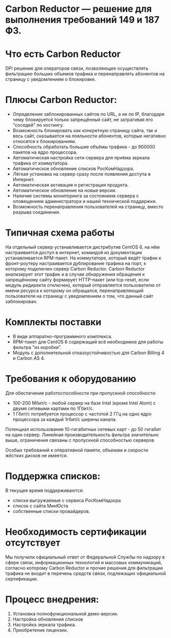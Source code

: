 # Carbon Reductor — решение для выполнения требований 149 и 187 ФЗ.

# Что есть Carbon Reductor
DPI решение для операторов связи, позволяющее осуществлять фильтрацию больших объемов трафика и перенаправлять абонентов на страницу с уведомлением о блокировке.

# Плюсы Carbon Reductor:
- Определение заблокированных сайтов по URL, а не по IP, благодаря чему блокируется только запрещённый сайт, не затрагивая его "соседей" по хостингу.
- Возможность блокировать как конкретную страницу сайта, так и весь сайт, сказывается на лояльности абонентов, которые негативно относятся к блокированиям.
- Способность обработать большие объёмы трафика - до 900000 пакетов на ядро процессора.
- Автоматическая настройка сети сервера для приёма зеркала трафика от коммутатора.
- Автоматическое обновление списков РосКомНадзора.
- Лёгкая установка на сервер сразу после появления доступа в Интернет.
- Автоматическая активация и регистрация продукта.
- Автоматическое обновление на новые версии.
- Наличие системы мониторинга за состоянием сервера с оповещением администратора и нашей технической поддержки.
- Возможность перенаправления пользователей на страницу, вместо разрыва соединения.

# Типичная схема работы
На отдельный сервер устанавливается дистрибутив CentOS 6, на нём настраивается доступ в интернет, командой из документации устанавливается RPM-пакет.
На коммутаторе, который ведёт трафик к фронт-роутеру настраивается дублирование трафика на порт, к которому подключен сервер Carbon Reductor.
Carbon Reductor анализирует этот трафик и в случае обнаружения обращения к запрещённому сайту формирует HTTP-пакет (или tcp-reset, если модуль редиректа отключен), который отправляется пользователю от имени ресурса к которому он обращался, перенаправляющий пользователя на страницу с уведомлением о том, что данный сайт заблокирован.

# Комплекты поставки
- В виде аппаратно-программного комплекса.
- RPM-пакет для CentOS 6 содержащий всё необходимое для работы фильтра "из коробки".
- Модуль с дополнительной отказоустойчивостью для Carbon Billing 4 и Carbon AS 4.

# Требования к оборудованию
Для обеспечения работоспособности при пропускной способности:
- 100-200 Мбит/с - любой сервер на базе Intel (кроме Intel Atom) c двумя сетевыми картами по 1Гбит/с. 
- 1 Гбит/с потребуется процессор с частотой 2 ГГц на одно ядро процессора за каждый 1гбит/с ширины канала.

Потенциал использования 10-гигабитных сетевых карт - до 50 гигабит на один сервер. 
Линейная производительность фильтра значительно выше, ограничения связаны с пропускной способностью серверов 

Особых требований к оперативной памяти, объемам и скорости жёстких дисков не имеется.

# Поддержка списков:
В текущее время поддерживаются:
- списки выгружаемые с сервиса РосКомНадзора
- список с сайта МинЮста
- собственные списки провайдеров.

# Необходимость сертификации отсутствует
Мы получили официальный ответ от Федеральной Службы по надзору в сфере связи, информационных технологий и массовых коммуникаций, согласно которому Carbon Reductor и прочие решения для фильтрации трафика не входит в перечень средств связи, подлежащих официальной сертификации.

# Процесс внедрения:
1. Установка полнофункциональной демо-версии.
2. Настройка обновления списков
3. Настройка зеркала трафика.
4. Приобретение лицензии.
